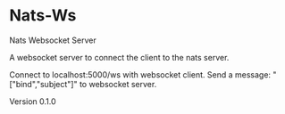 # Nats-Ws
Nats Websocket Server

A websocket server to connect the client to the nats server.

Connect to localhost:5000/ws with websocket client.
Send a message: "["bind","subject"]" to websocket server.

Version 0.1.0
